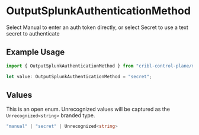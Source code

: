 # OutputSplunkAuthenticationMethod

Select Manual to enter an auth token directly, or select Secret to use a text secret to authenticate

## Example Usage

```typescript
import { OutputSplunkAuthenticationMethod } from "cribl-control-plane/models/operations";

let value: OutputSplunkAuthenticationMethod = "secret";
```

## Values

This is an open enum. Unrecognized values will be captured as the `Unrecognized<string>` branded type.

```typescript
"manual" | "secret" | Unrecognized<string>
```